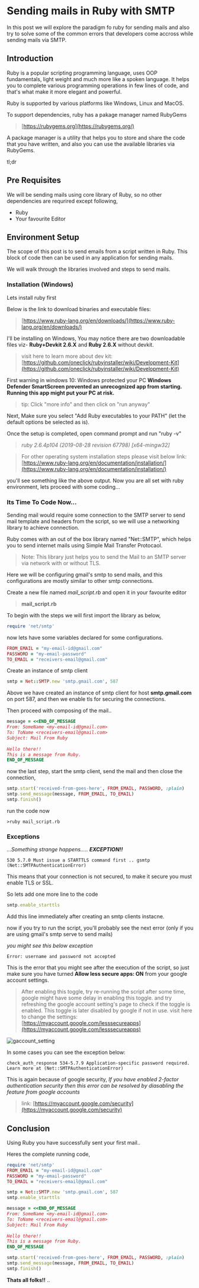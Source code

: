 # Sending mails in Ruby with SMTP


In this post we will explore the paradigm fo ruby for sending mails and also try to solve some of the common errors that developers come accross while sending mails via SMTP.

## Introduction 
Ruby is a popular scripting programming language, uses OOP fundamentals, light weight and much more like a spoken language.
It helps you to complete various programming operations in few lines of code, and that's what make it more elegant and powerful.

Ruby is supported by various platforms like Windows, Linux and MacOS.

To support dependencies, ruby has a pakage manager named RubyGems
> [https://rubygems.org](https://rubygems.org/)

A package manager is a utility that helps you to store and share the code that you have written, and also you can use the available libraries via RubyGems.

tl;dr

## Pre Requisites

We will be sending mails using core library of Ruby, so no other dependencies are requrired except following,

* Ruby
* Your favourite Editor


## Environment Setup
The scope of this post is to send emails from a script written in Ruby. This block of code then can be used in any application for sending mails.

We will walk through the libraries involved and steps to send mails.

### Installation (Windows)
Lets install ruby first

Below is the link to download binaries and executable files:
>[https://www.ruby-lang.org/en/downloads/](https://www.ruby-lang.org/en/downloads/)

I'll be installing on Windows,
You may notice there are two downloadable files viz- **Ruby+Devkit 2.6.X** and **Ruby 2.6.X** without devkit.
>visit here to learn more about dev kit: [https://github.com/oneclick/rubyinstaller/wiki/Development-Kit](https://github.com/oneclick/rubyinstaller/wiki/Development-Kit)

First warning in windows 10:
Windows protected your PC
**Windows Defender SmartScreen prevented an unrecognized app from starting. Running this app might put your PC at risk.**
> tip: Click "more info" and then click on "run anyway"

Next, Make sure you select "Add Ruby executables to your PATH" (let the default options be selected as is).

Once the setup is completed, open command prompt and run "ruby -v"
>*ruby 2.6.4p104 (2019-08-28 revision 67798) [x64-mingw32]*

>For other operating system installation steps please visit below link: 
>[https://www.ruby-lang.org/en/documentation/installation/](https://www.ruby-lang.org/en/documentation/installation/)

you'll see something like the above output.
Now you are all set with ruby environment, lets proceed with some coding...

### Its Time To Code Now...
Sending mail would require some connection to the SMTP server to send mail template and headers from the script, so we will use a networking library to achieve connection.

Ruby comes with an out of the box library named "Net::SMTP", which helps you to send internet mails using Simple Mail Transfer Protocaol.

>Note: This library just helps you to send the Mail to an SMTP server via network with or without TLS.

Here we will be configuring gmail's smtp to send mails, and this configurations are mostly similar to other smtp connections.

Create a new file named *mail_script.rb* and open it in your favourite editor
>**mail_script.rb**


To begin with the steps we will first import the library as below,
```ruby
require 'net/smtp'
```
now lets have some variables declared for some configurations.
```ruby
FROM_EMAIL = "my-email-id@gmail.com"
PASSWORD = "my-email-password"
TO_EMAIL = "receivers-email@gmail.com"
```
Create an instance of smtp client
```ruby
smtp = Net::SMTP.new 'smtp.gmail.com', 587
```
Above we have created an instance of smtp client for host **smtp.gmail.com** on port 587,
and then we enable tls for securing the connections.


Then proceed with composing of the mail..
```ruby
message = <<END_OF_MESSAGE
From: SomeName <my-email-id@gmail.com>
To: ToName <receivers-email@gmail.com>
Subject: Mail From Ruby 
 
Hello there!!
This is a message from Ruby.
END_OF_MESSAGE
```
now the last step, start the smtp client, send the mail and then close the connection,
``` ruby
smtp.start('received-from-goes-here', FROM_EMAIL, PASSWORD, :plain)
smtp.send_message(message, FROM_EMAIL, TO_EMAIL)
smtp.finish()
```

run the code now

	>ruby mail_script.rb

### Exceptions
*...Something strange happens..... **EXCEPTION!!***

	530 5.7.0 Must issue a STARTTLS command first .. gsmtp (Net::SMTPAuthenticationError)

This means that your connection is not secured, to make it secure you must enable TLS or SSL.

So lets add one more line to the code 
``` ruby
smtp.enable_starttls
```
Add this line immediately after creating an smtp clients instacne.

now if you try to run the script, you'll probably see the next error (only if you are using gmail's smtp serve to send mails)

*you might see this below exception*

	Error: username and password not accepted

This is the error that you might see after the execution of the script, so just make sure you have turned **Allow less secure apps: ON** from your google account settings.
> After enabling this toggle, try re-running the script after some time, google might have some delay in enabling this toggle. and try refreshing the google account setting's page to check if the toggle is enabled.
> This toggle is later disabled by google if not in use.
> visit here to change the settings: [https://myaccount.google.com/lesssecureapps](https://myaccount.google.com/lesssecureapps)


![gaccount_setting]([https://i.imgur.com/PH7pwI8.jpg](https://i.imgur.com/PH7pwI8.jpg)
)


In some cases you can see the exception below:

	check_auth_response 534-5.7.9 Application-specific password required. Learn more at (Net::SMTPAuthenticationError)
This is again because of google security, *If you have enabled 2-factor authentication security then this error can be resolved by diasabling the feature from google accounts*
> link: [https://myaccount.google.com/security](https://myaccount.google.com/security)

## Conclusion
Using Ruby you have successfully sent your first mail..

Heres the complete running code,
```ruby
require 'net/smtp'
FROM_EMAIL = "my-email-id@gmail.com"
PASSWORD = "my-email-password"
TO_EMAIL = "receivers-email@gmail.com"

smtp = Net::SMTP.new 'smtp.gmail.com', 587
smtp.enable_starttls

message = <<END_OF_MESSAGE
From: SomeName <my-email-id@gmail.com>
To: ToName <receivers-email@gmail.com>
Subject: Mail From Ruby 
 
Hello there!!
This is a message from Ruby.
END_OF_MESSAGE

smtp.start('received-from-goes-here', FROM_EMAIL, PASSWORD, :plain)
smtp.send_message(message, FROM_EMAIL, TO_EMAIL)
smtp.finish()
```
**Thats all folks!!**
..
